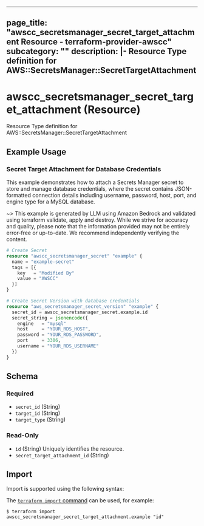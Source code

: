 
---
page_title: "awscc_secretsmanager_secret_target_attachment Resource - terraform-provider-awscc"
subcategory: ""
description: |-
  Resource Type definition for AWS::SecretsManager::SecretTargetAttachment
---

# awscc_secretsmanager_secret_target_attachment (Resource)

Resource Type definition for AWS::SecretsManager::SecretTargetAttachment

## Example Usage

### Secret Target Attachment for Database Credentials

This example demonstrates how to attach a Secrets Manager secret to store and manage database credentials, where the secret contains JSON-formatted connection details including username, password, host, port, and engine type for a MySQL database.

~> This example is generated by LLM using Amazon Bedrock and validated using terraform validate, apply and destroy. While we strive for accuracy and quality, please note that the information provided may not be entirely error-free or up-to-date. We recommend independently verifying the content.

```terraform
# Create Secret
resource "awscc_secretsmanager_secret" "example" {
  name = "example-secret"
  tags = [{
    key   = "Modified By"
    value = "AWSCC"
  }]
}

# Create Secret Version with database credentials
resource "aws_secretsmanager_secret_version" "example" {
  secret_id = awscc_secretsmanager_secret.example.id
  secret_string = jsonencode({
    engine   = "mysql"
    host     = "YOUR_RDS_HOST",
    password = "YOUR_RDS_PASSWORD",
    port     = 3306,
    username = "YOUR_RDS_USERNAME"
  })
}
```

<!-- schema generated by tfplugindocs -->
## Schema

### Required

- `secret_id` (String)
- `target_id` (String)
- `target_type` (String)

### Read-Only

- `id` (String) Uniquely identifies the resource.
- `secret_target_attachment_id` (String)

## Import

Import is supported using the following syntax:

The [`terraform import` command](https://developer.hashicorp.com/terraform/cli/commands/import) can be used, for example:

```shell
$ terraform import awscc_secretsmanager_secret_target_attachment.example "id"
```
